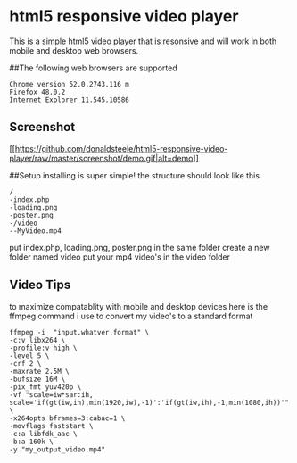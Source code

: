 # html5 responsive video player

This is a simple html5 video player that is resonsive and will work in both mobile and desktop web browsers. 


##The following web browsers are supported
```
Chrome version 52.0.2743.116 m
Firefox 48.0.2
Internet Explorer 11.545.10586
```

## Screenshot 
[[https://github.com/donaldsteele/html5-responsive-video-player/raw/master/screenshot/demo.gif|alt=demo]]


##Setup
installing is super simple! the structure should look like this 
```
/
-index.php
-loading.png
-poster.png
-/video
--MyVideo.mp4
```

put index.php, loading.png, poster.png in the same folder
create a new folder named video 
put your mp4 video's in the video folder 


## Video Tips
to maximize compatablity with mobile and desktop devices here is the ffmpeg command i use to convert my video's to a standard format
```
ffmpeg -i  "input.whatver.format" \ 
-c:v libx264 \ 
-profile:v high \ 
-level 5 \ 
-crf 2 \ 
-maxrate 2.5M \ 
-bufsize 16M \ 
-pix_fmt yuv420p \ 
-vf "scale=iw*sar:ih, scale='if(gt(iw,ih),min(1920,iw),-1)':'if(gt(iw,ih),-1,min(1080,ih))'" \ 
-x264opts bframes=3:cabac=1 \ 
-movflags faststart \ 
-c:a libfdk_aac \ 
-b:a 160k \ 
-y "my_output_video.mp4"
```